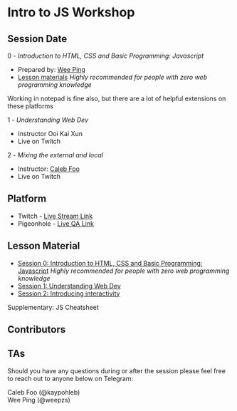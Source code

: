 # Intro to JS Workshop

## Session Date

0 - *Introduction to HTML, CSS and Basic Programming: Javascript*
- Prepared by: [Wee Ping](https://github.com/GrimmWeeper)
- [Lesson materials](./Lesson_0/0-BasicIntroduction.md) *Highly recommended for people with zero web programming knowledge* 

Working in notepad is fine also, but there are a lot of helpful extensions on these platforms

1 - *Understanding Web Dev*
- Instructor Ooi Kai Xun
- Live on Twitch

2 - *Mixing the external and local*
- Instructor: [Caleb Foo](https://github.com/kaypohleb)
- Live on Twitch

## Platform

- Twitch - [Live Stream Link](https://www.twitch.tv/3dcdsc)
- Pigeonhole - [Live QA Link]()

## Lesson Material
- [Session 0: Introduction to HTML, CSS and Basic Programming: Javascript](./Lesson_0/0-BasicIntroduction.md) *Highly recommended for people with zero web programming knowledge*
- [Session 1: Understanding Web Dev](./Lessons/0-UnderstandingWebDev.md)
- [Session 2: Introducing interactivity]()

Supplementary:
JS Cheatsheet

## Contributors

## TAs
Should you have any questions during or after the session please feel free to reach out to anyone below on Telegram:

Caleb Foo (@kaypohleb)  
Wee Ping (@weepzs)